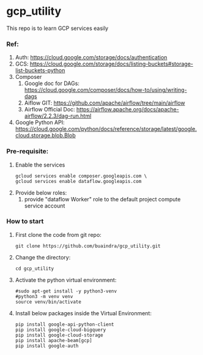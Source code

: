 # gcp_utility
This repo is to learn GCP services easily


### Ref:
1. Auth: https://cloud.google.com/storage/docs/authentication
2. GCS: https://cloud.google.com/storage/docs/listing-buckets#storage-list-buckets-python
3. Composer 
    1. Google doc for DAGs: https://cloud.google.com/composer/docs/how-to/using/writing-dags
    2. Aiflow GIT: https://github.com/apache/airflow/tree/main/airflow
    3. Airflow Official Doc: https://airflow.apache.org/docs/apache-airflow/2.2.3/dag-run.html
4. Google Python API: https://cloud.google.com/python/docs/reference/storage/latest/google.cloud.storage.blob.Blob


### Pre-requisite:
1. Enable the services
    ```shell
    gcloud services enable composer.googleapis.com \
    gcloud services enable dataflow.googleapis.com
    ```
2. Provide below roles:
    1. provide "dataflow Worker" role to the default project compute service account


### How to start
1. First clone the code from git repo:
    ```shell
    git clone https://github.com/buaindra/gcp_utility.git
    ```
2. Change the directory:
    ```shell
    cd gcp_utility
    ```
3. Activate the python virtual environment:
    ```shell
    #sudo apt-get install -y python3-venv
    #python3 -m venv venv
    source venv/bin/activate
    ```
4. Install below packages inside the Virtual Environment:
    ```shell
    pip install google-api-python-client
    pip install google-cloud-bigquery
    pip install google-cloud-storage
    pip install apache-beam[gcp]
    pip install google-auth
    ```

